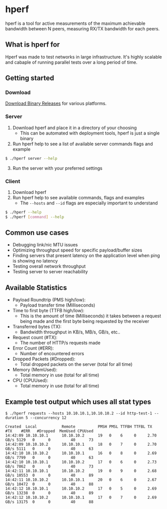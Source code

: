 # hperf

hperf is a tool for active measurements of the maximum achievable bandwidth between N peers, measuring RX/TX bandwidth for each peers.

## What is hperf for
Hperf was made to test networks in large infrastructure. It's highly scalable and cabaple of running parallel tests over
a long period of time. 

## Getting started

### Download
[Download Binary Releases](https://github.com/minio/hperf/releases) for various platforms.

### Server
1. Download hperf and place it in a directory of your choosing
   - This can be automated with deployment tools, hperf is just a single binary
2. Run hperf help to see a list of available server commands flags and example
```bash
$ ./hperf server --help
```
3. Run the server with your preferred settings

### Client
1. Download hperf 
2. Run hperf help to see available commands, flags and examples
   - The `--hosts` and `--id` flags are especially important to understand
```bash
$ ./hperf --help
$ ./hperf [command] --help
```

## Common use cases
- Debugging link/nic MTU issues
- Optimizing throughput speed for specific payload/buffer sizes
- Finding servers that present latency on the application level when ping is showing no latency
- Testing overall network throughput
- Testing server to server reachability 

## Available Statistics
 - Payload Roundtrip (PMS high/low): 
   - Payload transfer time (Milliseconds)
 - Time to first byte (TTFB high/low): 
   - This is the amount of time (Milliseconds) it takes between a request being made and the first byte being requested by the receiver
 - Transferred bytes (TX): 
   - Bandwidth throughput in KB/s, MB/s, GB/s, etc..
 - Request count (#TX): 
   - The number of HTTP/s requests made
 - Error Count (#ERR): 
   - Number of encountered errors
 - Dropped Packets (#Dropped): 
   - Total dropped packets on the server (total for all time)
 - Memory (MemUsed): 
   - Total memory in use (total for all time)
 - CPU (CPUUsed): 
   - Total memory in use (total for all time)

## Example test output which uses all stat types
```
$ ./hperf requests --hosts 10.10.10.1,10.10.10.2 --id http-test-1 --duration 5 --concurrency 12

Created  Local           Remote          PMSH PMSL TTFBH TTFBL TX        #TX    #ERR   #Dropped  MemUsed CPUUsed
14:42:09 10.10.10.1      10.10.10.2      19   0    6     0     2.70 GB/s 5129   0      0         40      73
14:42:09 10.10.10.2      10.10.10.1      18   0    7     0     2.70 GB/s 5111   0      0         40      63
14:42:10 10.10.10.2      10.10.10.1      16   0    8     0     2.69 GB/s 7799   0      0         40      63
14:42:10 10.10.10.1      10.10.10.2      17   0    6     0     2.73 GB/s 7862   0      0         40      73
14:42:11 10.10.10.1      10.10.10.2      19   0    9     0     2.68 GB/s 10553  0      0         40      89
14:42:11 10.10.10.2      10.10.10.1      20   0    6     0     2.67 GB/s 10472  0      0         40      88
14:42:12 10.10.10.1      10.10.10.2      17   0    5     0     2.69 GB/s 13238  0      0         40      89
14:42:12 10.10.10.2      10.10.10.1      17   0    7     0     2.69 GB/s 13175  0      0         40      88
```
